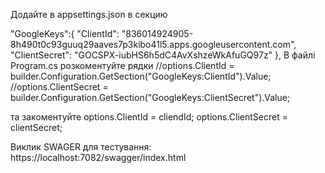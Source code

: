 Додайте в appsettings.json в секцию   

"GoogleKeys":{
      "ClientId": "836014924905-8h490t0c93guuq29aaves7p3kibo41l5.apps.googleusercontent.com",
    "ClientSecret": "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"
},
В файлі Program.cs розкоментуйте рядки
            //options.ClientId = builder.Configuration.GetSection("GoogleKeys:ClientId").Value;
            //options.ClientSecret = builder.Configuration.GetSection("GoogleKeys:ClientSecret").Value;

та закоментуйте
            options.ClientId = cliendId;
            options.ClientSecret = clientSecret;

Виклик SWAGER для тестування:
https://localhost:7082/swagger/index.html
